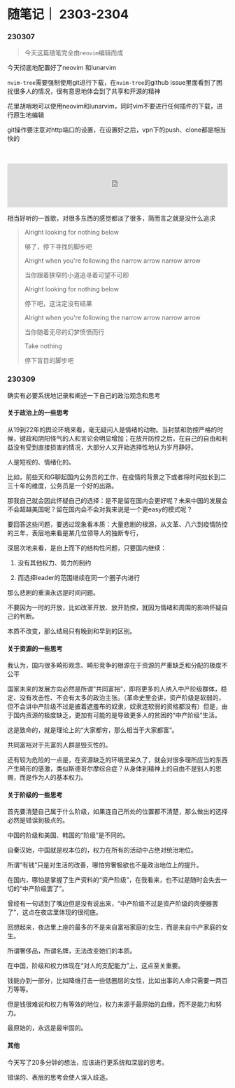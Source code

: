 # 随笔记｜ 2303-2304

### 230307

> 今天这篇随笔完全由`neovim`编辑而成

今天彻底地配置好了neovim 和lunarvim

`nvim-tree`需要强制使用git进行下载，在`nvim-tree`的github issue里面看到了困扰很多人的情况，很有意思地体会到了共享和开源的精神

花里胡哨地可以使用neovim和lunarvim，同时vim不要进行任何插件的下载，进行原生地编辑

git操作要注意对http端口的设置，在设置好之后，vpn下的push、clone都是相当快的
<br/>
<br/>
<br/>
<iframe frameborder="no" border="0" marginwidth="0" marginheight="0" width="100%" height="100" src="https://music.163.com/outchain/player?type=2&amp;id=28911983&amp;auto=0&amp;height=100"></iframe>

相当好听的一首歌，对很多东西的感觉都淡了很多，简而言之就是没什么追求
> Alright looking for nothing below
>
> 够了，停下寻找的脚步吧
>
> Alright when you're following the narrow arrow narrow arrow
>
> 当你跟着狭窄的小道追寻着可望不可即
>
> Alright looking for nothing below
>
> 停下吧，这注定没有结果
>
> Alright when you're following the narrow arrow narrow arrow
>
> 当你随着无尽的幻梦愤愤而行
>
> Take nothing
>
> 停下盲目的脚步吧


### 230309

确实有必要系统地记录和阐述一下自己的政治观念和思考

#### 关于政治上的一些思考

从19到22年的舆论环境来看，毫无疑问人是情绪的动物。当封禁和防控严格的时候，键政和阴阳怪气的人和言论会明显增加；在放开防控之后，在自己的自由和利益没有受到直接损害的情况，大部分人又开始选择性地认为岁月静好。

人是短视的、情绪化的。

比如，前些天和G聊起国内公务员的工作，在疫情的背景之下或者将时间拉长到二三十年的维度，公务员是一个好的出路。

那我自己就会因此怀疑自己的选择：是不是留在国内会更好呢？未来中国的发展会不会超越美国呢？留在国内会不会对我来说是一个更easy的模式呢？

要回答这些问题，要透过现象看本质：大量悲剧的根源，从文革、八六到疫情防控的三年，表层地来看是某几位领导人的独断专行，

深层次地来看，是自上而下的结构性问题，只要国内继续：

1. 没有其他权力、势力的制约

2. 而选择leader的范围继续在同一个圈子内进行

那么悲剧的重演永远是时间问题。

不要因为一时的开放，比如改革开放、放开防控，就因为情绪和周围的影响怀疑自己的判断。

本质不改变，那么结局只有晚到和早到的区别。


#### 关于资源的一些思考

我认为，国内很多畸形观念、畸形竞争的根源在于资源的严重缺乏和分配的极度不公平



国家未来的发展方向必然是所谓“共同富裕”，即将更多的人纳入中产阶级群体，稳定、没有攻击性、不会有太多的政治主张。（革命史里会讲，资产阶级是软弱的，但不会讲中产阶级不过是披着遮羞布的奴隶，奴隶连软弱的资格都没有）但是，由于国内资源的极度缺乏，更加有可能的是导致更多人的贫困的“中产阶级”生活。

这是致命的，就是理论上的“大家都穷，那么相当于大家都富”。

共同富裕对于先富的人群是毁灭性的。

还有较为危险的一点是，在资源缺乏的环境里呆久了，就会对很多理所应当的东西产生畸形的感激，类似斯德哥尔摩综合症？从身体到精神上的自由不是别人的恩赐，而是作为人的基本权力。


#### 关于阶级的一些思考

首先要清楚自己属于什么阶级，如果连自己所处的位置都不清楚，那么做出的选择必然是错误到极点的。

中国的阶级和美国、韩国的“阶级”是不同的。

自秦汉始，中国就是权本位的，权力在所有的活动中占绝对统治地位。

所谓“有钱”只是对生活的改善，哪怕穷奢极欲也不是政治地位上的提升。

在国内，哪怕是掌握了生产资料的“资产阶级”，在我看来，也不过是随时会失去一切的“中产阶级罢了”。

曾经有一句话到了嘴边但是没有说出来，“中产阶级不过是资产阶级的肉便器罢了”，这点在夜店里体现的很彻底。

回想起来，夜店里上座的最多的不是来自富裕家庭的女生，而是来自中产家庭的女生。

所谓奢侈品，所谓名牌，无法改变她们的本质。

在中国，阶级和权力体现在“对人的支配能力”上，这点至关重要。

钱能办到一部分，比如降维打击一些低圈层的女性，比如出事的人命只需要一两百万等等。

但是钱很难说和权力有等效的地位，权力来源于最原始的血缘，而不是能力和努力。

最原始的，永远是最牢固的。


#### 其他

今天写了20多分钟的想法，应该进行更系统和深层的思考。

错误的、表层的思考会使人误入歧途。


















